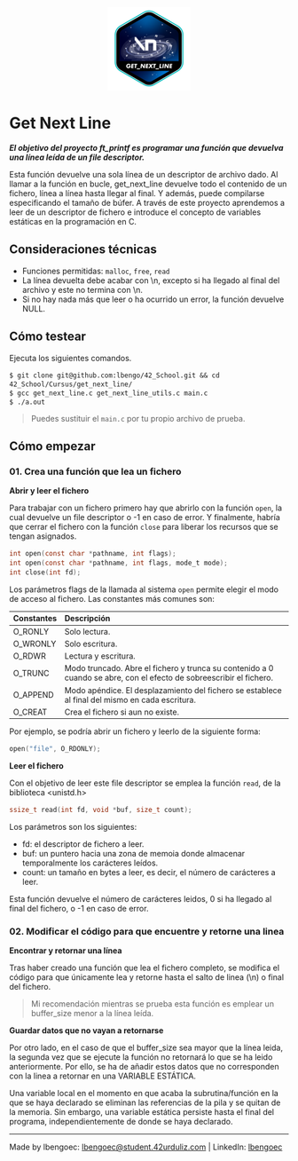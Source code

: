 <p align="center">
  <img src="https://github.com/lbengo/42_School/blob/main/42_badges/get_next_linee.png" alt="get_next_line 42 project badge"/>
</p>

# Get Next Line

***El objetivo del proyecto ft_printf es programar una función que devuelva una línea leída de un file descriptor.***

Esta función devuelve una sola línea de un descriptor de archivo dado. Al llamar a la función en bucle, get_next_line devuelve todo el contenido de un fichero, línea a línea hasta llegar al final. Y además, puede compilarse especificando el tamaño de búfer. A través de este proyecto aprendemos a leer de un descriptor de fichero e introduce el concepto de variables estáticas en la programación en C.

## Consideraciones técnicas
- Funciones permitidas: `malloc`, `free`, `read`
- La línea devuelta debe acabar con \n, excepto si ha llegado al final del archivo y este no termina con \n.
- Si no hay nada más que leer o ha ocurrido un error, la función devuelve NULL.

## Cómo testear
Ejecuta los siguientes comandos.
```shell
$ git clone git@github.com:lbengo/42_School.git && cd 42_School/Cursus/get_next_line/
$ gcc get_next_line.c get_next_line_utils.c main.c
$ ./a.out
```
> Puedes sustituir el `main.c` por tu propio archivo de prueba.

## Cómo empezar

### 01. Crea una función que lea un fichero

**Abrir y leer el fichero**

Para trabajar con un fichero primero hay que abrirlo con la función `open`, la cual devuelve un file descriptor o -1 en caso de error. Y finalmente, habría que cerrar el fichero con la función `close` para liberar los recursos que se tengan asignados.

```c
int open(const char *pathname, int flags);
int open(const char *pathname, int flags, mode_t mode);
int close(int fd);
```

Los parámetros flags de la llamada al sistema `open` permite elegir el modo de acceso al fichero. Las constantes más comunes son:

<table>
  <thead>
    <tr>
      <th align="left">Constantes</th>
      <th align="left">Descripción</th>
    </tr>
  </thead>
  <tbody>
    <tr>
      <td align="left">O_RONLY</td>
      <td align="left">Solo lectura.</td>
    </tr>
    <tr>
      <td align="left">O_WRONLY</td>
      <td align="left">Solo escritura.</td>
    </tr>
    <tr>
      <td align="left">O_RDWR</td>
      <td align="left">Lectura y escritura.</td>
    </tr>
    <tr>
      <td align="left">O_TRUNC</td>
      <td align="left">Modo truncado. Abre el fichero y trunca su contenido a 0 cuando se abre, con el efecto de sobreescribir el fichero.</td>
    </tr>
    <tr>
      <td align="left">O_APPEND</td>
      <td align="left">Modo apéndice. El desplazamiento del fichero se establece al final del mismo en cada escritura.</td>
    </tr>
    <tr>
      <td align="left">O_CREAT</td>
      <td align="left">Crea el fichero si aun no existe.</td>
    </tr>
  </tbody>
</table>

Por ejemplo, se podría abrir un fichero y leerlo de la siguiente forma:

```c
open("file", O_RDONLY);
```

**Leer el fichero**

Con el objetivo de leer este file descriptor se emplea la función `read`, de la biblioteca <unistd.h>

```c
ssize_t read(int fd, void *buf, size_t count);
```
Los parámetros son los siguientes:
- fd: el descriptor de fichero a leer.
- buf: un puntero hacia una zona de memoia donde almacenar temporalmente los carácteres leídos.
- count: un tamaño en bytes a leer, es decir, el número de carácteres a leer.

Esta función devuelve el número de carácteres leidos, 0 si ha llegado al final del fichero, o -1 en caso de error.

### 02. Modificar el código para que encuentre y retorne una linea

**Encontrar y retornar una línea**

Tras haber creado una función que lea el fichero completo, se modifica el código para que únicamente lea y retorne hasta el salto de linea (\n) o final del fichero.

> Mi recomendación mientras se prueba esta función es emplear un buffer_size menor a la línea leída.

**Guardar datos que no vayan a retornarse**

Por otro lado, en el caso de que el buffer_size sea mayor que la línea leida, la segunda vez que se ejecute la función no retornará lo que se ha leido anteriormente. Por ello, se ha de añadir estos datos que no corresponden con la linea a retornar en una VARIABLE ESTÁTICA.

Una variable local en el momento en que acaba la subrutina/función en la que se haya declarado se eliminan las referencias de la pila y se quitan de la memoria. Sin embargo, una variable estática persiste hasta el final del programa, independientemente de donde se haya declarado.


---
Made by lbengoec: lbengoec@student.42urduliz.com | LinkedIn: [lbengoec](https://www.linkedin.com/in/laura-bengoechea-navarro/)
